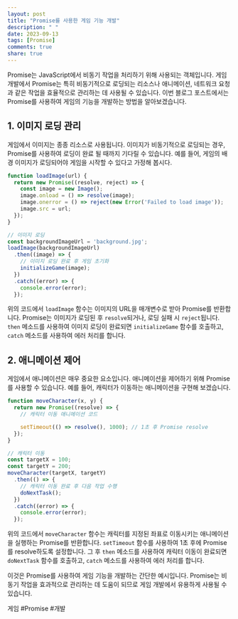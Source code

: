 ```yaml
---
layout: post
title: "Promise를 사용한 게임 기능 개발"
description: " "
date: 2023-09-13
tags: [Promise]
comments: true
share: true
---
```


Promise는 JavaScript에서 비동기 작업을 처리하기 위해 사용되는 객체입니다. 게임 개발에서 Promise는 특히 비동기적으로 로딩되는 리소스나 애니메이션, 네트워크 요청과 같은 작업을 효율적으로 관리하는 데 사용될 수 있습니다. 이번 블로그 포스트에서는 Promise를 사용하여 게임의 기능을 개발하는 방법을 알아보겠습니다.

## 1. 이미지 로딩 관리

게임에서 이미지는 종종 리소스로 사용됩니다. 이미지가 비동기적으로 로딩되는 경우, Promise를 사용하여 로딩이 완료 될 때까지 기다릴 수 있습니다. 예를 들어, 게임의 배경 이미지가 로딩되어야 게임을 시작할 수 있다고 가정해 봅시다.

```javascript
function loadImage(url) {
  return new Promise((resolve, reject) => {
    const image = new Image();
    image.onload = () => resolve(image);
    image.onerror = () => reject(new Error('Failed to load image'));
    image.src = url;
  });
}

// 이미지 로딩
const backgroundImageUrl = 'background.jpg';
loadImage(backgroundImageUrl)
  .then((image) => {
    // 이미지 로딩 완료 후 게임 초기화
    initializeGame(image);
  })
  .catch((error) => {
    console.error(error);
  });
```

위의 코드에서 `loadImage` 함수는 이미지의 URL을 매개변수로 받아 Promise를 반환합니다. Promise는 이미지가 로딩된 후 `resolve`되거나, 로딩 실패 시 `reject`됩니다. `then` 메소드를 사용하여 이미지 로딩이 완료되면 `initializeGame` 함수를 호출하고, `catch` 메소드를 사용하여 에러 처리를 합니다.

## 2. 애니메이션 제어

게임에서 애니메이션은 매우 중요한 요소입니다. 애니메이션을 제어하기 위해 Promise를 사용할 수 있습니다. 예를 들어, 캐릭터가 이동하는 애니메이션을 구현해 보겠습니다.

```javascript
function moveCharacter(x, y) {
  return new Promise((resolve) => {
    // 캐릭터 이동 애니메이션 코드

    setTimeout(() => resolve(), 1000); // 1초 후 Promise resolve
  });
}

// 캐릭터 이동
const targetX = 100;
const targetY = 200;
moveCharacter(targetX, targetY)
  .then(() => {
    // 캐릭터 이동 완료 후 다음 작업 수행
    doNextTask();
  })
  .catch((error) => {
    console.error(error);
  });
```

위의 코드에서 `moveCharacter` 함수는 캐릭터를 지정된 좌표로 이동시키는 애니메이션을 실행하는 Promise를 반환합니다. `setTimeout` 함수를 사용하여 1초 후에 Promise를 resolve하도록 설정합니다. 그 후 `then` 메소드를 사용하여 캐릭터 이동이 완료되면 `doNextTask` 함수를 호출하고, `catch` 메소드를 사용하여 에러 처리를 합니다.

이것은 Promise를 사용하여 게임 기능을 개발하는 간단한 예시입니다. Promise는 비동기 작업을 효과적으로 관리하는 데 도움이 되므로 게임 개발에서 유용하게 사용될 수 있습니다.

게임 #Promise #개발